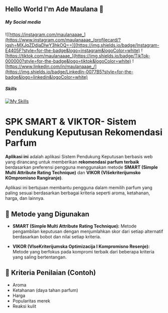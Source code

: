 ## Hello World I'm Ade Maulana 👋

<!--
**ademaulanaa/ademaulanaa** is a ✨ _special_ ✨ repository because its `README.md` (this file) appears on your GitHub profile.

Here are some ideas to get you started:

- 🔭 I’m currently working on ...
- 🌱 I’m currently learning ...
- 👯 I’m looking to collaborate on ...
- 🤔 I’m looking for help with ...
- 💬 Ask me about ...
- 📫 How to reach me: ... 
- 😄 Pronouns: ...
- ⚡ Fun fact: ...
-->
##### My Social media

![[https://instagram.com/maulanaaae_](https://www.instagram.com/maulanaaae_/profilecard/?igsh=MXJqZDdjaDlwY3hkOQ==)](https://img.shields.io/badge/Instagram-E4405F?style=for-the-badge&logo=instagram&logoColor=white)
![https://tiktok.com/maulanaaae_](https://img.shields.io/badge/TikTok-000000?style=for-the-badge&logo=tiktok&logoColor=white)
![https://www.linkedin.com/in/maulanaaae_/](https://img.shields.io/badge/LinkedIn-0077B5?style=for-the-badge&logo=linkedin&logoColor=white)

##### Skills
[![My Skills](https://skillicons.dev/icons?i=php,js,html,css,bootstrap,laravel,wordpress)](https://skillicons.dev) 

###
# SPK SMART & VIKTOR- Sistem Pendukung Keputusan Rekomendasi Parfum

**Aplikasi ini** adalah aplikasi Sistem Pendukung Keputusan berbasis web yang dirancang untuk memberikan **rekomendasi parfum terbaik** berdasarkan preferensi pengguna menggunakan metode **SMART (Simple Multi Attribute Rating Technique)** dan **VIKOR (VIšekriterijumsko KOmpromisno Rangiranje)**.

Aplikasi ini bertujuan membantu pengguna dalam memilih parfum yang paling sesuai berdasarkan berbagai kriteria seperti aroma, ketahanan, harga, dan lainnya.

## 🎯 Metode yang Digunakan

- **SMART (Simple Multi Attribute Rating Technique):**
  Metode pengambilan keputusan dengan menjumlahkan skor dari setiap alternatif berdasarkan bobot dan nilai setiap kriteria.
  
- **VIKOR (VIseKriterijumska Optimizacija I Kompromisno Resenje):**
  Metode yang berfokus pada kompromi terbaik dari beberapa kriteria yang saling bertentangan.

## 🧪 Kriteria Penilaian (Contoh)

- Aroma
- Ketahanan (daya tahan parfum)
- Harga
- Popularitas merek
- Reaksi kulit
